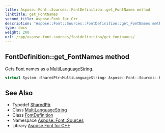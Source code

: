 ```yaml
---
title: Aspose::Font::Sources::FontDefinition::get_FontNames method
linktitle: get_FontNames
second_title: Aspose.Font for C++
description: 'Aspose::Font::Sources::FontDefinition::get_FontNames method. Gets Font names as a MultiLanguageString in C++.'
type: docs
weight: 200
url: /cpp/aspose.font.sources/fontdefinition/get_fontnames/
---
```

## FontDefinition::get_FontNames method


Gets [Font](../../../aspose.font/font/) names as a [MultiLanguageString](../../../aspose.font/multilanguagestring/).

```cpp
virtual System::SharedPtr<MultiLanguageString> Aspose::Font::Sources::FontDefinition::get_FontNames()
```

## See Also

* Typedef [SharedPtr](../../../system/sharedptr/)
* Class [MultiLanguageString](../../../aspose.font/multilanguagestring/)
* Class [FontDefinition](../)
* Namespace [Aspose::Font::Sources](../../)
* Library [Aspose.Font for C++](../../../)
